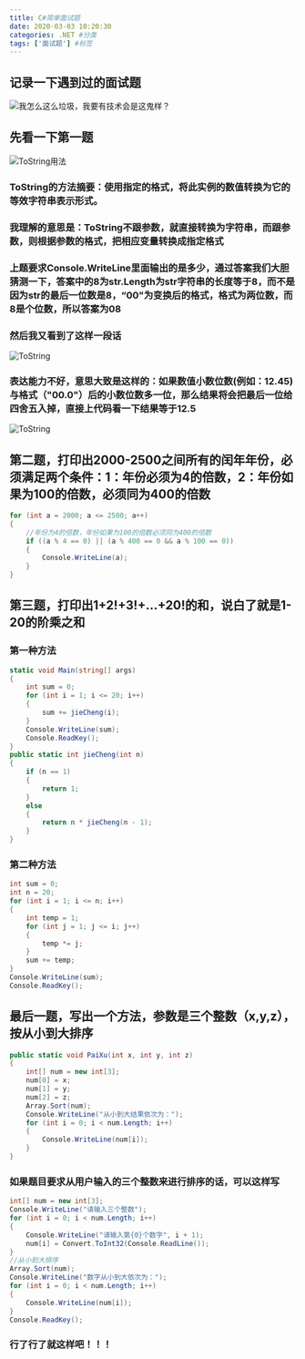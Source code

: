 ```yaml
---
title: C#简单面试题
date: 2020-03-03 10:20:30
categories: .NET #分类
tags: ['面试题'] #标签
---
```

## 记录一下遇到过的面试题
<!-- more -->
![我怎么这么垃圾，我要有技术会是这鬼样？](low.png)

## 先看一下第一题
![ToString用法](ToString.png)
### ToString的方法摘要：使用指定的格式，将此实例的数值转换为它的等效字符串表示形式。
### 我理解的意思是：ToString不跟参数，就直接转换为字符串，而跟参数，则根据参数的格式，把相应变量转换成指定格式
### 上题要求Console.WriteLine里面输出的是多少，通过答案我们大胆猜测一下，答案中的8为str.Length为str字符串的长度等于8，而不是因为str的最后一位数是8，“00"为变换后的格式，格式为两位数，而8是个位数，所以答案为08

### 然后我又看到了这样一段话
![ToString](ToString2.png)
### 表达能力不好，意思大致是这样的：如果数值小数位数(例如：12.45)与格式（"00.0"）后的小数位数多一位，那么结果将会把最后一位给四舍五入掉，直接上代码看一下结果等于12.5

![ToString](ToString3.png)


## 第二题，打印出2000-2500之间所有的闰年年份，必须满足两个条件：1：年份必须为4的倍数，2：年份如果为100的倍数，必须同为400的倍数

```csharp
for (int a = 2000; a <= 2500; a++)
{
    //年份为4的倍数，年份如果为100的倍数必须同为400的倍数
    if ((a % 4 == 0) || (a % 400 == 0 && a % 100 == 0))
    {
        Console.WriteLine(a);
    }
}
```
## 第三题，打印出1+2!+3!+...+20!的和，说白了就是1-20的阶乘之和

### 第一种方法
```csharp
static void Main(string[] args)
{
    int sum = 0;
    for (int i = 1; i <= 20; i++)
    {
        sum += jieCheng(i);
    }
    Console.WriteLine(sum);
    Console.ReadKey();
}
public static int jieCheng(int n)
{
    if (n == 1)
    {
        return 1;
    }
    else
    {
        return n * jieCheng(n - 1);
    }
}
```
### 第二种方法
```csharp
int sum = 0;
int n = 20;
for (int i = 1; i <= n; i++)
{
    int temp = 1;
    for (int j = 1; j <= i; j++)
    {
        temp *= j;
    }
    sum += temp;
}
Console.WriteLine(sum);
Console.ReadKey();
```

## 最后一题，写出一个方法，参数是三个整数（x,y,z），按从小到大排序
```csharp
public static void PaiXu(int x, int y, int z)
{
    int[] num = new int[3];
    num[0] = x;
    num[1] = y;
    num[2] = z;
    Array.Sort(num);
    Console.WriteLine("从小到大结果依次为：");
    for (int i = 0; i < num.Length; i++)
    {
        Console.WriteLine(num[i]);
    }
}
```

### 如果题目要求从用户输入的三个整数来进行排序的话，可以这样写
```csharp
int[] num = new int[3];
Console.WriteLine("请输入三个整数");
for (int i = 0; i < num.Length; i++)
{
    Console.WriteLine("请输入第{0}个数字", i + 1);
    num[i] = Convert.ToInt32(Console.ReadLine());
}
//从小到大排序
Array.Sort(num);
Console.WriteLine("数字从小到大依次为：");
for (int i = 0; i < num.Length; i++)
{
    Console.WriteLine(num[i]);
}
Console.ReadKey();
```
### 行了行了就这样吧！！！